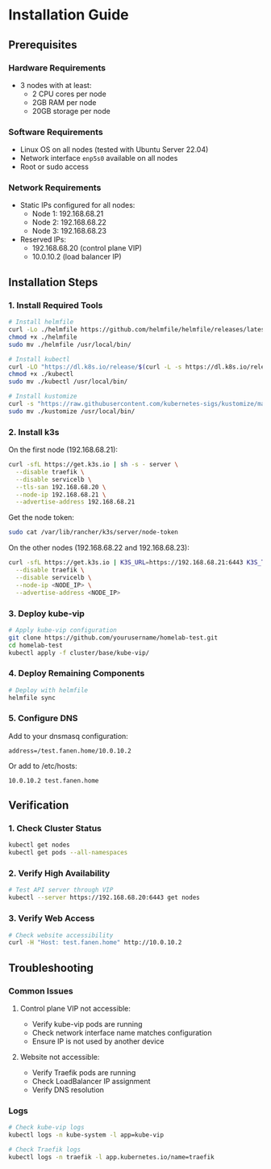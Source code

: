 # Installation Guide

## Prerequisites

### Hardware Requirements
- 3 nodes with at least:
  - 2 CPU cores per node
  - 2GB RAM per node
  - 20GB storage per node

### Software Requirements
- Linux OS on all nodes (tested with Ubuntu Server 22.04)
- Network interface `enp5s0` available on all nodes
- Root or sudo access

### Network Requirements
- Static IPs configured for all nodes:
  - Node 1: 192.168.68.21
  - Node 2: 192.168.68.22
  - Node 3: 192.168.68.23
- Reserved IPs:
  - 192.168.68.20 (control plane VIP)
  - 10.0.10.2 (load balancer IP)

## Installation Steps

### 1. Install Required Tools

```bash
# Install helmfile
curl -Lo ./helmfile https://github.com/helmfile/helmfile/releases/latest/download/helmfile_linux_amd64
chmod +x ./helmfile
sudo mv ./helmfile /usr/local/bin/

# Install kubectl
curl -LO "https://dl.k8s.io/release/$(curl -L -s https://dl.k8s.io/release/stable.txt)/bin/linux/amd64/kubectl"
chmod +x ./kubectl
sudo mv ./kubectl /usr/local/bin/

# Install kustomize
curl -s "https://raw.githubusercontent.com/kubernetes-sigs/kustomize/master/hack/install_kustomize.sh" | bash
sudo mv ./kustomize /usr/local/bin/
```

### 2. Install k3s

On the first node (192.168.68.21):
```bash
curl -sfL https://get.k3s.io | sh -s - server \
  --disable traefik \
  --disable servicelb \
  --tls-san 192.168.68.20 \
  --node-ip 192.168.68.21 \
  --advertise-address 192.168.68.21
```

Get the node token:
```bash
sudo cat /var/lib/rancher/k3s/server/node-token
```

On the other nodes (192.168.68.22 and 192.168.68.23):
```bash
curl -sfL https://get.k3s.io | K3S_URL=https://192.168.68.21:6443 K3S_TOKEN=<NODE_TOKEN> sh -s - server \
  --disable traefik \
  --disable servicelb \
  --node-ip <NODE_IP> \
  --advertise-address <NODE_IP>
```

### 3. Deploy kube-vip

```bash
# Apply kube-vip configuration
git clone https://github.com/yourusername/homelab-test.git
cd homelab-test
kubectl apply -f cluster/base/kube-vip/
```

### 4. Deploy Remaining Components

```bash
# Deploy with helmfile
helmfile sync
```

### 5. Configure DNS

Add to your dnsmasq configuration:
```
address=/test.fanen.home/10.0.10.2
```

Or add to /etc/hosts:
```
10.0.10.2 test.fanen.home
```

## Verification

### 1. Check Cluster Status
```bash
kubectl get nodes
kubectl get pods --all-namespaces
```

### 2. Verify High Availability
```bash
# Test API server through VIP
kubectl --server https://192.168.68.20:6443 get nodes
```

### 3. Verify Web Access
```bash
# Check website accessibility
curl -H "Host: test.fanen.home" http://10.0.10.2
```

## Troubleshooting

### Common Issues

1. Control plane VIP not accessible:
   - Verify kube-vip pods are running
   - Check network interface name matches configuration
   - Ensure IP is not used by another device

2. Website not accessible:
   - Verify Traefik pods are running
   - Check LoadBalancer IP assignment
   - Verify DNS resolution

### Logs
```bash
# Check kube-vip logs
kubectl logs -n kube-system -l app=kube-vip

# Check Traefik logs
kubectl logs -n traefik -l app.kubernetes.io/name=traefik
```
